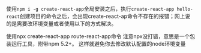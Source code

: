 使用`npm i -g create-react-app`全局安装之后，执行`create-react-app hello-react`创建项目的命令之后，会出现create-react-ap命令不存在的报错；网上说的是需要改环境变量或者使用以下的方式解决。

使用npx create-react-app route-react-app命令
注意npx没打错，意思是一个包装运行工具，附带npm 5.2+。
这样就避免你去修改默认配置的node环境变量
